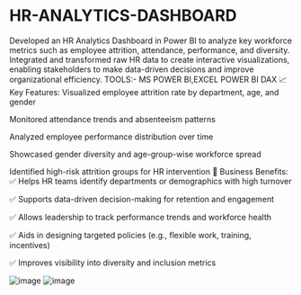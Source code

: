 # HR-ANALYTICS-DASHBOARD
Developed an HR Analytics Dashboard in Power BI to analyze key workforce metrics such as employee attrition, attendance, performance, and diversity. Integrated and transformed raw HR data to create interactive visualizations, enabling stakeholders to make data-driven decisions and improve organizational efficiency.
TOOLS:-
MS POWER BI,EXCEL
POWER BI DAX
📈 Key Features:
Visualized employee attrition rate by department, age, and gender

Monitored attendance trends and absenteeism patterns

Analyzed employee performance distribution over time

Showcased gender diversity and age-group-wise workforce spread

Identified high-risk attrition groups for HR intervention
💼 Business Benefits:
✅ Helps HR teams identify departments or demographics with high turnover

✅ Supports data-driven decision-making for retention and engagement

✅ Allows leadership to track performance trends and workforce health

✅ Aids in designing targeted policies (e.g., flexible work, training, incentives)

✅ Improves visibility into diversity and inclusion metrics


![image](https://github.com/user-attachments/assets/531dac5b-2889-4074-bc99-a8b1c1fa3329)
![image](https://github.com/user-attachments/assets/d494862c-c751-4e12-9e61-f30110923146)
